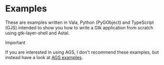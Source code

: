 # Examples

These are examples written in Vala, Python (PyGObject) and TypeScript (GJS)
intended to show you how to write a Gtk application from scratch using
gtk-layer-shell and Astal.

> [!IMPORTANT]
> If you are interested in using AGS, I don't recommend these examples, but
> instead have a look at [AGS examples](https://github.com/Aylur/ags/tree/main/examples).
